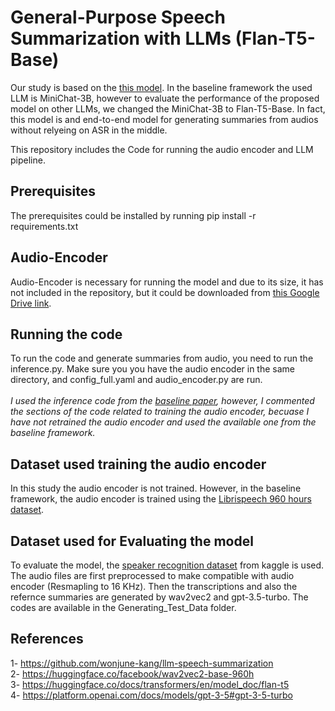 # General-Purpose Speech Summarization with LLMs (Flan-T5-Base)
Our study is based on the [this model](https://arxiv.org/abs/2406.05968). In the baseline framework the used LLM is MiniChat-3B, however to evaluate the performance of the proposed model on other LLMs, we changed the MiniChat-3B to Flan-T5-Base. In fact, this model is and end-to-end model for generating summaries from audios without relyeing on ASR in the middle.

This repository includes the Code for running the audio encoder and LLM pipeline.

## Prerequisites
The prerequisites could be installed by running 
pip install -r requirements.txt

## Audio-Encoder
Audio-Encoder is necessary for running the model and due to its size, it has not included in the repository, but it could be downloaded from [this Google Drive link](https://drive.google.com/drive/folders/1o363nAqpyP80tivFNdjmyyoWGCLUeHZS). 

## Running the code
To run the code and generate summaries from audio, you need to run the inference.py. Make sure you you have the audio encoder in the same directory, and config_full.yaml and audio_encoder.py are run. </br></br>
*I used the inference code from the [baseline paper](https://arxiv.org/abs/2406.05968), however, I commented the sections of the code related to training the audio encoder, becuase I have not retrained the audio encoder and used the available one from the baseline framework.*

## Dataset used training the audio encoder
In this study the audio encoder is not trained. However, in the baseline framework, the audio encoder is trained using the [Librispeech 960 hours dataset](https://huggingface.co/datasets/openslr/librispeech_asr).

## Dataset used for Evaluating the model
To evaluate the model, the [speaker recognition dataset](https://www.kaggle.com/datasets/vjcalling/speaker-recognition-audio-dataset) from kaggle is used. The audio files are first preprocessed to make compatible with audio encoder (Resmapling to 16 KHz). Then the transcriptions and also the refernce summaries are generated by wav2vec2 and gpt-3.5-turbo. The codes are available in the Generating_Test_Data folder.

## References
1- https://github.com/wonjune-kang/llm-speech-summarization </br>
2- https://huggingface.co/facebook/wav2vec2-base-960h </br>
3- https://huggingface.co/docs/transformers/en/model_doc/flan-t5 </br>
4- https://platform.openai.com/docs/models/gpt-3-5#gpt-3-5-turbo










